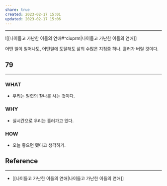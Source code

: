 ```yaml
---
share: true
created: 2023-02-17 15:01
updated: 2023-02-17 15:06
---
```


---

![[나이들고 가난한 이들의 연애#^ciuprm|나이들고 가난한 이들의 연애]]

어떤 일이 일어나도, 어떤일에 도달해도 
삶의 수많은 지점중 하나.
흘러가 버릴 것이다.


## 79
---
### WHAT
- 우리는 일련의 찰나를 사는 것이다.
### WHY
- 실시간으로 우리는 흘러가고 있다.
### HOW
- 오늘 좋으면 됐다고 생각하기.

## Reference
---
- [[나이들고 가난한 이들의 연애|나이들고 가난한 이들의 연애]]